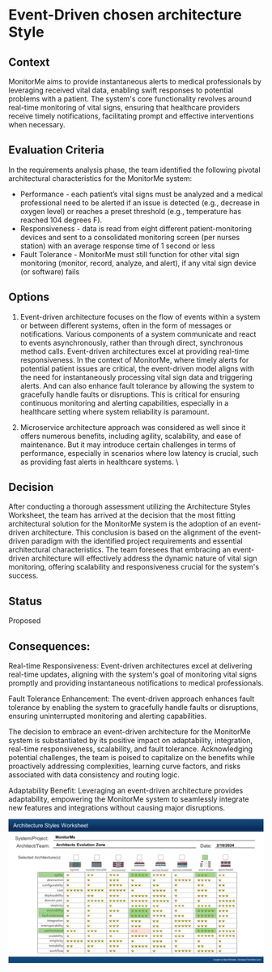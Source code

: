 # Event-Driven chosen architecture Style

## Context
MonitorMe aims to provide instantaneous alerts to medical professionals by leveraging received vital data, enabling swift responses to potential problems with a patient. 
The system's core functionality revolves around real-time monitoring of vital signs, ensuring that healthcare providers receive timely notifications, facilitating prompt and 
effective interventions when necessary.

## Evaluation Criteria 
In the requirements analysis phase, the team identified the following pivotal architectural characteristics for the MonitorMe system:
- Performance - each patient’s vital signs must be analyzed and a medical professional need to be alerted if an issue is detected (e.g., decrease in oxygen level) or reaches a preset threshold (e.g., temperature has reached 104 degrees F).
- Responsiveness - data is read from eight different patient-monitoring devices and sent to a consolidated monitoring screen (per nurses station) with an average response time of 1 second or less
- Fault Tolerance - MonitorMe must still function for other vital sign monitoring (monitor, record, analyze, and alert), if any vital sign device (or software) fails 

## Options
1) Event-driven architecture focuses on the flow of events within a system or between different systems, often in the form of messages or notifications. Various components of a system communicate and react to events asynchronously, rather than through direct, synchronous method calls. Event-driven architectures excel at providing real-time responsiveness. In the context of MonitorMe, where timely alerts for potential patient issues are critical, the event-driven model aligns with the need for instantaneously processing vital sign data and triggering alerts. And can also enhance fault tolerance by allowing the system to gracefully handle faults or disruptions. This is critical for ensuring continuous monitoring and alerting capabilities, especially in a healthcare setting where system reliability is paramount.

2) Microservice architecture approach was considered as well since it offers numerous benefits, including agility, scalability, and ease of maintenance. But it may introduce certain challenges in terms of performance, especially in scenarios where low latency is crucial, such as providing fast alerts in healthcare systems. \

## Decision
After conducting a thorough assessment utilizing the Architecture Styles Worksheet, the team has arrived at the decision that the most fitting architectural solution for the MonitorMe system is the adoption of an event-driven architecture. This conclusion is based on the alignment of the event-driven paradigm with the identified project requirements and essential architectural characteristics. The team foresees that embracing an event-driven architecture will effectively address the dynamic nature of vital sign monitoring, offering scalability and responsiveness crucial for the system's success.

## Status
Proposed

## Consequences:

Real-time Responsiveness: Event-driven architectures excel at delivering real-time updates, aligning with the system's goal of monitoring vital signs promptly and providing instantaneous notifications to medical professionals.

Fault Tolerance Enhancement: The event-driven approach enhances fault tolerance by enabling the system to gracefully handle faults or disruptions, ensuring uninterrupted monitoring and alerting capabilities.

The decision to embrace an event-driven architecture for the MonitorMe system is substantiated by its positive impact on adaptability, integration, real-time responsiveness, scalability, and fault tolerance. Acknowledging potential challenges, the team is poised to capitalize on the benefits while proactively addressing complexities, learning curve factors, and risks associated with data consistency and routing logic.

Adaptability Benefit: Leveraging an event-driven architecture provides adaptability, empowering the MonitorMe system to seamlessly integrate new features and integrations without causing major disruptions.

![ArchitectureStyle](https://github.com/ArchitectsEvolutionZone/MonitorMe/blob/main/2.ArchitectureVisualization/ArchitectureStylesWorksheet.png)

